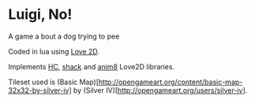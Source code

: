 # Luigi, No!
A game a bout a dog trying to pee

Coded in lua using [Love 2D](https://love2d.org/).

Implements [HC](https://github.com/vrld/HC), [shack](https://github.com/Ulydev/shack) and [anim8](https://github.com/kikito/anim8) Love2D libraries.

Tileset used is (Basic Map)[http://opengameart.org/content/basic-map-32x32-by-silver-iv] by (Silver IV)[http://opengameart.org/users/silver-iv].
